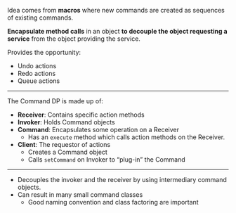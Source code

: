 Idea comes from **macros** where new commands are created as sequences of existing commands.

**Encapsulate method calls** in an object **to decouple the object requesting a service** from the object providing the service.

Provides the opportunity:
- Undo actions
- Redo actions
- Queue actions

---

The Command DP is made up of:
- **Receiver**: Contains specific action methods
- **Invoker**: Holds Command objects
- **Command**: Encapsulates some operation on a Receiver
  - Has an `execute` method which calls action methods on the Receiver.
- **Client**: The requestor of actions
  - Creates a Command object
  - Calls `setCommand` on Invoker to “plug-in” the Command


---
- Decouples the invoker and the receiver by using intermediary command objects.
- Can result in many small command classes
  - Good naming convention and class factoring are important

